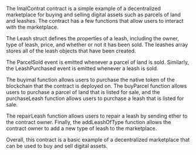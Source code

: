 The ImalContrat contract is a simple example of a decentralized marketplace for buying and selling digital assets such as parcels of land and leashes. The contract has a few functions that allow users to interact with the marketplace.

The Leash struct defines the properties of a leash, including the owner, type of leash, price, and whether or not it has been sold. The leashes array stores all of the leash objects that have been created.

The ParcelSold event is emitted whenever a parcel of land is sold. Similarly, the LeashPurchased event is emitted whenever a leash is sold.

The buyimal function allows users to purchase the native token of the blockchain that the contract is deployed on. The buyParcel function allows users to purchase a parcel of land that is listed for sale, and the purchaseLeash function allows users to purchase a leash that is listed for sale.

The repairLeash function allows users to repair a leash by sending ether to the contract owner. Finally, the addLeashOfType function allows the contract owner to add a new type of leash to the marketplace.

Overall, this contract is a basic example of a decentralized marketplace that can be used to buy and sell digital assets.